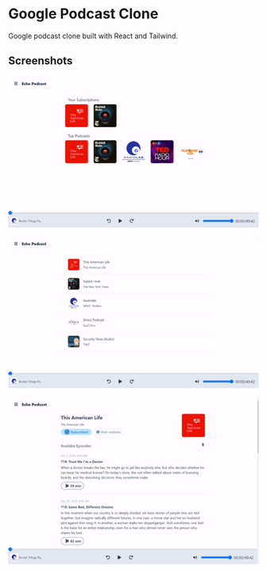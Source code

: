 # Google Podcast Clone

Google podcast clone built with React and Tailwind.

## Screenshots

![explore](screenshots/explore.png)

![subscriptions](screenshots/subscriptions.png)

![podcast](screenshots/podcast.png)
